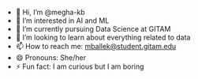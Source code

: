 - 👋 Hi, I’m @megha-kb
- 👀 I’m interested in AI and ML
- 🌱 I’m currently pursuing Data Science at GITAM
- 💞️ I’m looking to learn about everything related to data
- 📫 How to reach me: mballek@student.gitam.edu
- 😄 Pronouns: She/her
- ⚡ Fun fact: I am curious but I am boring

<!---
megha-kb/megha-kb is a ✨ special ✨ repository because its `README.md` (this file) appears on your GitHub profile.
You can click the Preview link to take a look at your changes.
--->
